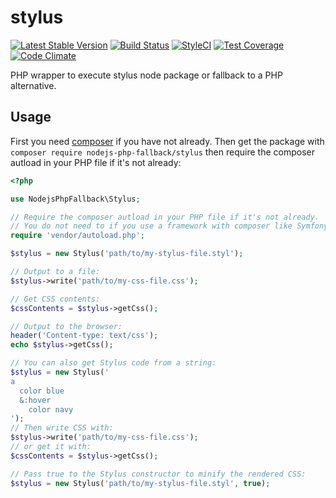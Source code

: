 # stylus
[![Latest Stable Version](https://poser.pugx.org/nodejs-php-fallback/stylus/v/stable.png)](https://packagist.org/packages/nodejs-php-fallback/stylus)
[![Build Status](https://travis-ci.org/kylekatarnls/stylus.svg?branch=master)](https://travis-ci.org/kylekatarnls/stylus)
[![StyleCI](https://styleci.io/repos/62958645/shield?style=flat)](https://styleci.io/repos/62958645)
[![Test Coverage](https://codeclimate.com/github/kylekatarnls/stylus/badges/coverage.svg)](https://codecov.io/github/kylekatarnls/stylus?branch=master)
[![Code Climate](https://codeclimate.com/github/kylekatarnls/stylus/badges/gpa.svg)](https://codeclimate.com/github/kylekatarnls/stylus)

PHP wrapper to execute stylus node package or fallback to a PHP alternative.

## Usage

First you need [composer](https://getcomposer.org/) if you have not already. Then get the package with ```composer require nodejs-php-fallback/stylus``` then require the composer autload in your PHP file if it's not already:
```php
<?php

use NodejsPhpFallback\Stylus;

// Require the composer autload in your PHP file if it's not already.
// You do not need to if you use a framework with composer like Symfony, Laravel, etc.
require 'vendor/autoload.php';

$stylus = new Stylus('path/to/my-stylus-file.styl');

// Output to a file:
$stylus->write('path/to/my-css-file.css');

// Get CSS contents:
$cssContents = $stylus->getCss();

// Output to the browser:
header('Content-type: text/css');
echo $stylus->getCss();

// You can also get Stylus code from a string:
$stylus = new Stylus('
a
  color blue
  &:hover
    color navy
');
// Then write CSS with:
$stylus->write('path/to/my-css-file.css');
// or get it with:
$cssContents = $stylus->getCss();

// Pass true to the Stylus constructor to minify the rendered CSS:
$stylus = new Stylus('path/to/my-stylus-file.styl', true);
```
